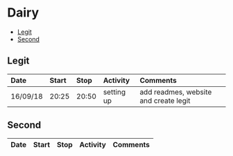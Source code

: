 # Dairy
- [Legit](##legit)
- [Second](##second)
## Legit
|Date|Start|Stop|Activity|Comments|
|:---|:---|:---|:---|:---|
|16/09/18|20:25|20:50|setting up|add readmes, website and create legit|
## Second
|Date|Start|Stop|Activity|Comments|
|:---|:---|:---|:---|:---|